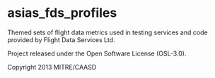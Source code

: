 asias_fds_profiles
==================

Themed sets of flight data metrics used in testing services and code provided by Flight Data Services Ltd. 

Project released under the Open Software License (OSL-3.0).

Copyright 2013 MITRE/CAASD